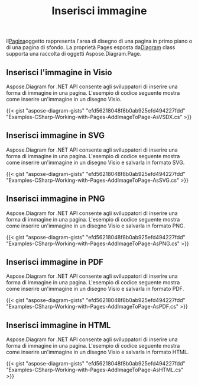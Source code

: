 ﻿---
title: Inserisci immagine
type: docs
weight: 70
url: /it/net/drawing/insert-image
description: Questa sezione spiega come inserire un'immagine in una pagina visio con Aspose.Diagram. Supporto utilizzando C# per inserire l'immagine e salvarla come pdf, svg, html, immagine, xps e altri formati.
---
 Il[Pagina](http://www.aspose.com/api/net/diagram/aspose.diagram/page)oggetto rappresenta l'area di disegno di una pagina in primo piano o di una pagina di sfondo. La proprietà Pages esposta da[Diagram](http://www.aspose.com/api/net/diagram/aspose.diagram/diagram) class supporta una raccolta di oggetti Aspose.Diagram.Page.

## **Inserisci l'immagine in Visio**
Aspose.Diagram for .NET API consente agli sviluppatori di inserire una forma di immagine in una pagina. L'esempio di codice seguente mostra come inserire un'immagine in un disegno Visio.

{{< gist "aspose-diagram-gists" "efd56218048f8b0ab925efd494227fdd" "Examples-CSharp-Working-with-Pages-AddImageToPage-AsVSDX.cs" >}}

## **Inserisci immagine in SVG**
Aspose.Diagram for .NET API consente agli sviluppatori di inserire una forma di immagine in una pagina. L'esempio di codice seguente mostra come inserire un'immagine in un disegno Visio e salvarla in formato SVG.

{{< gist "aspose-diagram-gists" "efd56218048f8b0ab925efd494227fdd" "Examples-CSharp-Working-with-Pages-AddImageToPage-AsSVG.cs" >}}

## **Inserisci immagine in PNG**
Aspose.Diagram for .NET API consente agli sviluppatori di inserire una forma di immagine in una pagina. L'esempio di codice seguente mostra come inserire un'immagine in un disegno Visio e salvarla in formato PNG.

{{< gist "aspose-diagram-gists" "efd56218048f8b0ab925efd494227fdd" "Examples-CSharp-Working-with-Pages-AddImageToPage-AsPNG.cs" >}}

## **Inserisci immagine in PDF**
Aspose.Diagram for .NET API consente agli sviluppatori di inserire una forma di immagine in una pagina. L'esempio di codice seguente mostra come inserire un'immagine in un disegno Visio e salvarla in formato PDF.

{{< gist "aspose-diagram-gists" "efd56218048f8b0ab925efd494227fdd" "Examples-CSharp-Working-with-Pages-AddImageToPage-AsPDF.cs" >}}

## **Inserisci immagine in HTML**
Aspose.Diagram for .NET API consente agli sviluppatori di inserire una forma di immagine in una pagina. L'esempio di codice seguente mostra come inserire un'immagine in un disegno Visio e salvarla in formato HTML.

{{< gist "aspose-diagram-gists" "efd56218048f8b0ab925efd494227fdd" "Examples-CSharp-Working-with-Pages-AddImageToPage-AsHTML.cs" >}}
